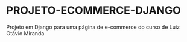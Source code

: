 # PROJETO-ECOMMERCE-DJANGO
Projeto em Django para uma página de e-commerce do curso de Luiz Otávio Miranda
